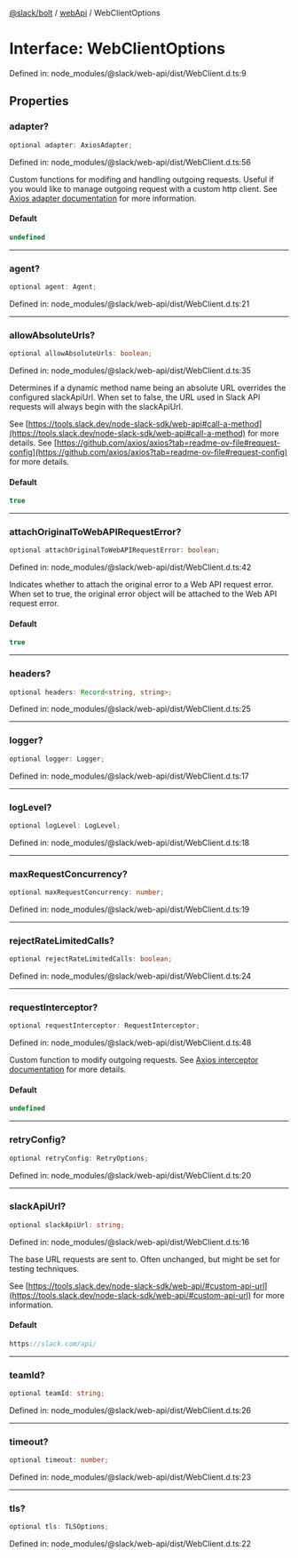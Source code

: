 [@slack/bolt](../../../../index.md) / [webApi](../index.md) / WebClientOptions

# Interface: WebClientOptions

Defined in: node\_modules/@slack/web-api/dist/WebClient.d.ts:9

## Properties

### adapter?

```ts
optional adapter: AxiosAdapter;
```

Defined in: node\_modules/@slack/web-api/dist/WebClient.d.ts:56

Custom functions for modifing and handling outgoing requests.
Useful if you would like to manage outgoing request with a custom http client.
See [Axios adapter documentation](https://github.com/axios/axios/blob/v1.x/README.md?plain=1#L586) for more information.

#### Default

```ts
undefined
```

***

### agent?

```ts
optional agent: Agent;
```

Defined in: node\_modules/@slack/web-api/dist/WebClient.d.ts:21

***

### allowAbsoluteUrls?

```ts
optional allowAbsoluteUrls: boolean;
```

Defined in: node\_modules/@slack/web-api/dist/WebClient.d.ts:35

Determines if a dynamic method name being an absolute URL overrides the configured slackApiUrl.
When set to false, the URL used in Slack API requests will always begin with the slackApiUrl.

See [https://tools.slack.dev/node-slack-sdk/web-api#call-a-method](https://tools.slack.dev/node-slack-sdk/web-api#call-a-method) for more details.
See [https://github.com/axios/axios?tab=readme-ov-file#request-config](https://github.com/axios/axios?tab=readme-ov-file#request-config) for more details.

#### Default

```ts
true
```

***

### attachOriginalToWebAPIRequestError?

```ts
optional attachOriginalToWebAPIRequestError: boolean;
```

Defined in: node\_modules/@slack/web-api/dist/WebClient.d.ts:42

Indicates whether to attach the original error to a Web API request error.
When set to true, the original error object will be attached to the Web API request error.

#### Default

```ts
true
```

***

### headers?

```ts
optional headers: Record<string, string>;
```

Defined in: node\_modules/@slack/web-api/dist/WebClient.d.ts:25

***

### logger?

```ts
optional logger: Logger;
```

Defined in: node\_modules/@slack/web-api/dist/WebClient.d.ts:17

***

### logLevel?

```ts
optional logLevel: LogLevel;
```

Defined in: node\_modules/@slack/web-api/dist/WebClient.d.ts:18

***

### maxRequestConcurrency?

```ts
optional maxRequestConcurrency: number;
```

Defined in: node\_modules/@slack/web-api/dist/WebClient.d.ts:19

***

### rejectRateLimitedCalls?

```ts
optional rejectRateLimitedCalls: boolean;
```

Defined in: node\_modules/@slack/web-api/dist/WebClient.d.ts:24

***

### requestInterceptor?

```ts
optional requestInterceptor: RequestInterceptor;
```

Defined in: node\_modules/@slack/web-api/dist/WebClient.d.ts:48

Custom function to modify outgoing requests. See [Axios interceptor documentation](https://axios-http.com/docs/interceptors) for more details.

#### Default

```ts
undefined
```

***

### retryConfig?

```ts
optional retryConfig: RetryOptions;
```

Defined in: node\_modules/@slack/web-api/dist/WebClient.d.ts:20

***

### slackApiUrl?

```ts
optional slackApiUrl: string;
```

Defined in: node\_modules/@slack/web-api/dist/WebClient.d.ts:16

The base URL requests are sent to. Often unchanged, but might be set for testing techniques.

See [https://tools.slack.dev/node-slack-sdk/web-api/#custom-api-url](https://tools.slack.dev/node-slack-sdk/web-api/#custom-api-url) for more information.

#### Default

```ts
https://slack.com/api/
```

***

### teamId?

```ts
optional teamId: string;
```

Defined in: node\_modules/@slack/web-api/dist/WebClient.d.ts:26

***

### timeout?

```ts
optional timeout: number;
```

Defined in: node\_modules/@slack/web-api/dist/WebClient.d.ts:23

***

### tls?

```ts
optional tls: TLSOptions;
```

Defined in: node\_modules/@slack/web-api/dist/WebClient.d.ts:22
